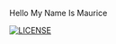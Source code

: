 Hello My Name Is Maurice

[![LICENSE](https://img.shields.io/github/license/<Mawa-Jr>/devops.svg?style=flat-square)](https://github.com/<Mawa-Jr>/devops/blob/master/LICENSE)